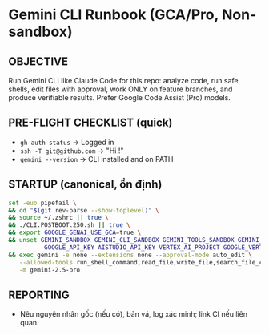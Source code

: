 # Gemini CLI Runbook (GCA/Pro, Non-sandbox)

## OBJECTIVE
Run Gemini CLI like Claude Code for this repo: analyze code, run safe shells, edit files with approval, work ONLY on feature branches, and produce verifiable results. Prefer Google Code Assist (Pro) models.

## PRE-FLIGHT CHECKLIST (quick)
- `gh auth status` → Logged in
- `ssh -T git@github.com` → "Hi <user>!"
- `gemini --version` → CLI installed and on PATH

## STARTUP (canonical, ổn định)
```bash
set -euo pipefail \
&& cd "$(git rev-parse --show-toplevel)" \
&& source ~/.zshrc || true \
&& ./CLI.POSTBOOT.250.sh || true \
&& export GOOGLE_GENAI_USE_GCA=true \
&& unset GEMINI_SANDBOX GEMINI_CLI_SANDBOX GEMINI_TOOLS_SANDBOX GEMINI_TOOL_SANDBOX GEMINI_EXTENSIONS_SANDBOX \
          GOOGLE_API_KEY AISTUDIO_API_KEY VERTEX_AI_PROJECT GOOGLE_VERTEX_PROJECT GOOGLE_VERTEX_LOCATION GOOGLE_CLOUD_PROJECT \
&& exec gemini -e none --extensions none --approval-mode auto_edit \
   --allowed-tools run_shell_command,read_file,write_file,search_file_content,web_fetch \
   -m gemini-2.5-pro
```

## REPORTING
- Nêu nguyên nhân gốc (nếu có), bản vá, log xác minh; link CI nếu liên quan.
